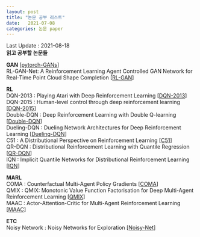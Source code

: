 ```yaml
---
layout: post
title: "논문 공부 리스트" 
date:   2021-07-08
categories: 논문 paper
---  
```

Last Update : 2021-08-18  
**읽고 공부할 논문들**  


**GAN** [[pytorch-GANs]]  
RL-GAN-Net: A Reinforcement Learning Agent Controlled GAN Network for Real-Time Point Cloud Shape Completion [[RL-GAN]]


**RL**  
DQN-2013 : Playing Atari with Deep Reinforcement Learning [[DQN-2013]]  
DQN-2015 : Human-level control through deep reinforcement learning [[DQN-2015]]  
Double-DQN : Deep Reinforcement Learning with Double Q-learning [[Double-DQN]]  
Dueling-DQN : Dueling Network Architectures for Deep Reinforcement Learning [[Dueling-DQN]]  
C51 : A Distributional Perspective on Reinforcement Learning [[C51]]  
QR-DQN : Distributional Reinforcement Learning with Quantile Regression [[QR-DQN]]  
IQN : Implicit Quantile Networks for Distributional Reinforcement Learning [[IQN]]  
  
  
**MARL**  
COMA : Counterfactual Multi-Agent Policy Gradients [[COMA]]  
QMIX : QMIX: Monotonic Value Function Factorisation for Deep Multi-Agent Reinforcement Learning [[QMIX]]  
MAAC : Actor-Attention-Critic for Multi-Agent Reinforcement Learning [[MAAC]]


**ETC**  
Noisy Network : Noisy Networks for Exploration [[Noisy-Net]]

[pytorch-GANs]: https://github.com/eriklindernoren/PyTorch-GAN.git
[RL-GAN]: https://arxiv.org/abs/1904.12304
[IQN]: https://arxiv.org/abs/1806.06923
[QR-DQN]: https://arxiv.org/abs/1710.10044
[C51]: https://arxiv.org/abs/1707.06887
[Noisy-Net]: https://arxiv.org/abs/1706.10295
[Double-DQN]: https://arxiv.org/abs/1509.06461
[Dueling-DQN]: https://arxiv.org/abs/1511.06581
[COMA]: https://arxiv.org/abs/1705.08926
[QMIX]: https://arxiv.org/abs/1803.11485
[MAAC]: https://arxiv.org/abs/1810.02912
[DQN-2013]: https://arxiv.org/abs/1312.5602
[DQN-2015]: https://web.stanford.edu/class/psych209/Readings/MnihEtAlHassibis15NatureControlDeepRL.pdf